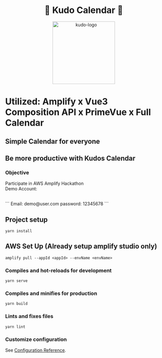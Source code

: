<h1 align="center">🚀 Kudo Calendar 🚀</h1>
<p align="center">
<img src="https://user-images.githubusercontent.com/60088954/191899195-c87fdd6d-62e0-44b0-a719-05ad70386b45.png" alt="kudo-logo" width="200" height="200" />
</p>

# Utilized: Amplify x Vue3 Composition API x PrimeVue x Full Calendar


## Simple Calendar for everyone
## Be more productive with Kudos Calendar
### Objective

Participate in AWS Amplify Hackathon
<br/>
Demo Account:

<br/>
```
Email: demo@user.com
password: 12345678
```

## Project setup
```
yarn install
```

## AWS Set Up (Already setup amplify studio only)
```
amplify pull --appId <appId> --envName <envName>
```
### Compiles and hot-reloads for development
```
yarn serve
```

### Compiles and minifies for production
```
yarn build
```

### Lints and fixes files
```
yarn lint
```

### Customize configuration
See [Configuration Reference](https://cli.vuejs.org/config/).
